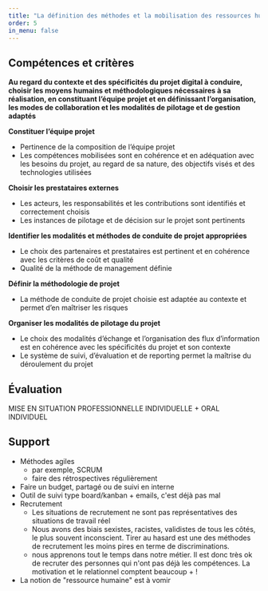 ```yaml
---
title: "La définition des méthodes et la mobilisation des ressources humaines (3.1)"
order: 5
in_menu: false
---
```

## Compétences et critères

**Au regard du contexte et des spécificités du projet digital à conduire, choisir les moyens humains et méthodologiques nécessaires à sa réalisation, en constituant l’équipe projet et en définissant l’organisation, les modes de collaboration et les modalités de pilotage et de gestion adaptés**

**Constituer l’équipe projet**
- Pertinence de la composition de l’équipe projet 
- Les compétences mobilisées sont en cohérence et en adéquation avec les besoins du projet, au regard de sa nature, des objectifs visés et des technologies utilisées

**Choisir les prestataires externes**
- Les acteurs, les responsabilités et les contributions sont identifiés et correctement choisis
- Les instances de pilotage et de décision sur le projet sont pertinents

**Identifier les modalités et méthodes de conduite de projet appropriées**
- Le choix des partenaires et prestataires est pertinent et en cohérence avec les critères de coût et qualité
- Qualité de la méthode de management définie 

**Définir la méthodologie de projet**
- La méthode de conduite de projet choisie est adaptée au contexte et permet d’en maîtriser les risques

**Organiser les modalités de pilotage du projet**
- Le choix des modalités d’échange et l’organisation des flux d’information est en cohérence avec les spécificités du projet et son contexte
- Le système de suivi, d’évaluation et de reporting permet la maîtrise du déroulement du projet 

## Évaluation

 MISE EN SITUATION PROFESSIONNELLE INDIVIDUELLE + ORAL INDIVIDUEL 

## Support

- Méthodes agiles
  - par exemple, SCRUM
  - faire des rétrospectives régulièrement
- Faire un budget, partagé ou de suivi en interne
- Outil de suivi type board/kanban + emails, c'est déjà pas mal
- Recrutement
  - Les situations de recrutement ne sont pas représentatives des situations de travail réel
  - Nous avons des biais sexistes, racistes, validistes de tous les côtés, le plus souvent inconscient. Tirer au hasard est une des méthodes de recrutement les moins pires en terme de discriminations.
  - nous apprenons tout le temps dans notre métier. Il est donc très ok de recruter des personnes qui n'ont pas déjà les compétences. La motivation et le relationnel comptent beaucoup + ! 
- La notion de "ressource humaine" est à vomir 